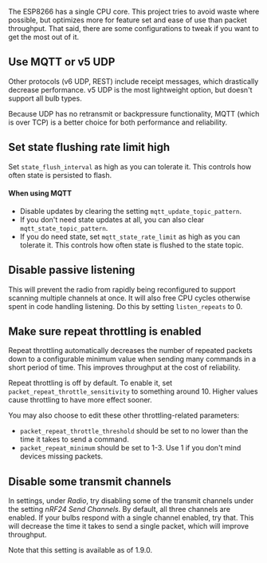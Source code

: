 The ESP8266 has a single CPU core.  This project tries to avoid waste where possible, but optimizes more for feature set and ease of use than packet throughput.  That said, there are some configurations to tweak if you want to get the most out of it.

## Use MQTT or v5 UDP

Other protocols (v6 UDP, REST) include receipt messages, which drastically decrease performance.  v5 UDP is the most lightweight option, but doesn't support all bulb types.

Because UDP has no retransmit or backpressure functionality, MQTT (which is over TCP) is a better choice for both performance and reliability.

## Set state flushing rate limit high

Set `state_flush_interval` as high as you can tolerate it.  This controls how often state is persisted to flash.

#### When using MQTT

* Disable updates by clearing the setting `mqtt_update_topic_pattern`.  
* If you don't need state updates at all, you can also clear `mqtt_state_topic_pattern`.  
* If you do need state, set `mqtt_state_rate_limit` as high as you can tolerate it.  This controls how often  state is flushed to the state topic.

## Disable passive listening

This will prevent the radio from rapidly being reconfigured to support scanning multiple channels at once.  It will also free CPU cycles otherwise spent in code handling listening.  Do this by setting `listen_repeats` to 0.

## Make sure repeat throttling is enabled

Repeat throttling automatically decreases the number of repeated packets down to a configurable minimum value when sending many commands in a short period of time.  This improves throughput at the cost of reliability.

Repeat throttling is off by default.  To enable it, set `packet_repeat_throttle_sensitivity` to something around 10.  Higher values cause throttling to have more effect sooner.

You may also choose to edit these other throttling-related parameters:

* `packet_repeat_throttle_threshold` should be set to no lower than the time it takes to send a command.
* `packet_repeat_minimum` should be set to 1-3.  Use 1 if you don't mind devices missing packets.

## Disable some transmit channels

In settings, under _Radio_, try disabling some of the transmit channels under the setting _nRF24 Send Channels_.  By default, all three channels are enabled.  If your bulbs respond with a single channel enabled, try that.  This will decrease the time it takes to send a single packet, which will improve throughput.

Note that this setting is available as of 1.9.0.